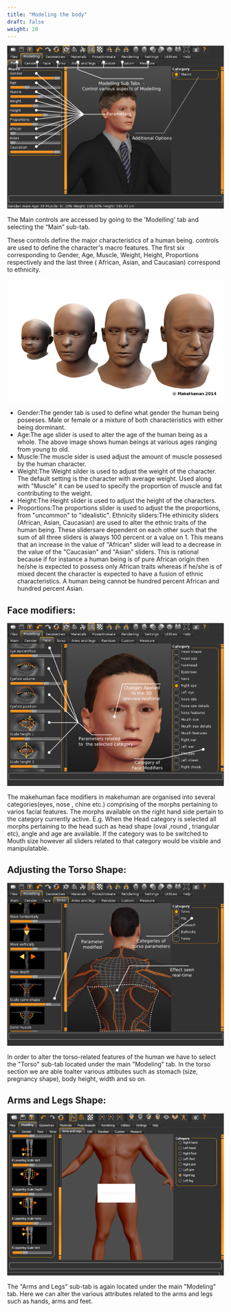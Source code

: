 ```yaml
---
title: "Modeling the body"
draft: false
weight: 20
---
```




![main_labelled.png](main_labelled.png)

 

The Main controls are accessed by going to the 'Modelling' tab and selecting the “Main” sub-tab.
  
These controls define the major characteristics of a human being. controls are used to define the character's macro features. The first six corresponding to Gender, Age, Muscle, Weight, Height,  Proportions respectively and the last three ( African, Asian, and Caucasian) correspond to ethnicity.

 

![age_0.png](age_0.png)

 
 
* Gender:The gender tab is used to define what gender the human being poseeses. Male or female or a mixture of both characteristics with either being dorminant.
* Age:The age slider is used to alter the age of the human being as a whole. The above image shows human beings at various ages ranging from young to old.
* Muscle:The muscle sider is used adjust the amount of muscle possesed by the human character.
* Weight:The Weight silder is used to adjust the weight of the character. The default setting is the character with average weight. Used along with "Muscle" it can be used to specify the proportion of muscle and fat contributing to the weight.
* Height:The Height slider is used to adjust the height of the characters.
* Proportions:The proportions slider is used to adjust the the proportions, from "uncommon" to "idealistic".
Ethnicity sliders:THe ethinicity sliders (African, Asian, Caucasian) are used to alter the ethnic traits of the human being. These slidersare dependent on each other such that the sum of all three sliders is always 100 percent or a value on 1. This means that an increase in the value of "African" slider will lead to a decrease in the value of the "Caucasian" and "Asian" sliders. This is rational because if for instance a human being is of pure African origin then he/she is expected to possess only African traits whereas if he/she is of mixed decent the character is expected to have a fusion of ethnic characteristics. A human being cannot be hundred percent African and hundred percent Asian.

## Face modifiers:

 

![face_modifier_labelled.png](face_modifier_labelled.png)

 

The makehuman face modifiers in makehuman are organised into several categories(eyes, nose , chine etc.) comprising of the morphs pertaining to varios facial features.  The morphs available on the right hand side pertain to the category currently active.
E.g. When the Head category is selected all morphs pertaining to the head such as head shape (oval ,round , triangular etc), angle and age are available. If the category was to be switched to Mouth size however all sliders related to that category would be visible and manipulatable.

## Adjusting the Torso Shape:

 

![torso_cropped_labelled.png](torso_cropped_labelled.png)

 
In order to alter the torso-related features of the human we have to select the "Torso" sub-tab located under the main "Modeling" tab. In the torso section we are able toalter various attibutes such as stomach (size, pregnancy shape), body height, width and so on.

## Arms and Legs Shape:

 

![legs_modelling_2_0.png](legs_modelling_2_0.png)

 

The "Arms and Legs" sub-tab is again located under the main "Modeling" tab. Here we can alter the various attributes related to the arms and legs such as hands, arms and feet.